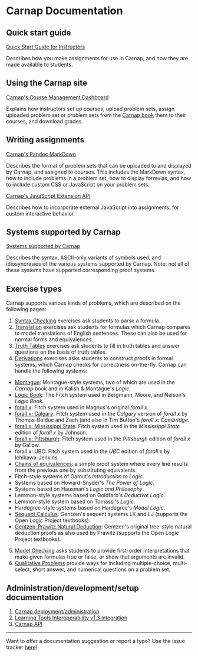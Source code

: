 # Carnap Documentation

## Quick start guide

[Quick Start Guide for Instructors](quickstart.md)

Describes how you make assignments for use in Carnap, and how they are
made available to students.

## Using the Carnap site

[Carnap's Course Management Dashboard](dashboard.md)

Explains how instructors set up courses, upload problem sets,
assign uploaded problem set or problem sets from the [Carnap
book](/book) them to their courses, and download grades.

## Writing assignments

[Carnap's Pandoc MarkDown](pandoc.md)

Describes the format of problem sets that can be uploaded to and
displayed by Carnap, and assigned to courses. This includes the
MarkDown syntax, how to include problems in a problem set, how to
display formulas, and how to include custom CSS or JavaScript on
your problem sets.

[Carnap's JavaScript Extension API](javascript.md)

Describes how to incorporate external JavaScript into assignments, for custom
interactive behavior.

## Systems supported by Carnap

[Systems supported by Carnap](systems.md)

Describes the syntax, ASCII-only variants of symbols used, and
idiosyncrasies of the various systems supported by Carnap. Note: not all
of these systems have supported corresponding proof systems.

## Exercise types

Carnap supports various kinds of problems, which are
described on the following pages:

1. [Syntax Checking](syntax-check.md) exercises ask students to parse
   a formula.
2. [Translation](translation.md) exercises ask students for formulas
   which Carnap compares to model translations of English sentences.
      These can also be used for normal forms and equivalences.
3. [Truth Tables](truth-tables.md) exercises ask students to fill in
      truth tables and answer questions on the basis of truth tables.
4. [Derivations](derivations.md) exercises asks students to construct
      proofs in formal systems, which Carnap checks for correctness 
      on-the-fly. Carnap can handle the following systems:
  - [Montague](montague.md): Montague-style systems, two of which
    are used in the *Carnap* book and in Kalish & Montague's *Logic*. 
  - [Logic Book](logicbook.md): The Fitch system used in Bergmann,
        Moore, and Nelson's *Logic Book*.
  - [forall x](forallx.md): Fitch system used in Magnus's original
        *forall x*.
  - [forall x: Calgary](forallx-yyc.md): Fitch system used in the
        *Calgary* version of *forall x* by Thomas-Bolduc and Zach (and
        also in Tim Button's *forall x: Cambridge*.
  - [forall x: Mississippi State](forallx-msu.md): Fitch system used in the
        *Mississippi State* edition of *forall x* by Johnson.
  - [forall x: Pittsburgh](forallx-pitt.md): Fitch system used in the
        *Pittsburgh* edition of *forall x* by Gallow.
  - forall x: UBC: Fitch system used in the
        *UBC* edition of *forall x* by Ichikawa-Jenkins.
  - [Chains of equivalences](equivalences.md): a simple proof system
    where every line results from the previous one by substituting 
    equivalents.
  - Fitch-style systems of Gamut's *Introduction to Logic*.
  - Systems based on Howard-Snyder's *The Power of Logic*.
  - Systems based on Hausman's *Logic and Philosophy*.
  - Lemmon-style systems based on Goldfarb's *Deductive Logic*.
  - Lemmon-style system based on Tomassi's *Logic*.
  - Hardegree-style systems based on Hardegree's *Modal Logic*.
  - [Sequent Calculus](sequent-calculus.md): Gentzen's sequent
        systems LK and LJ (supports the Open Logic Project textbooks).
  - [Gentzen-Prawitz Natural Deduction](gentzen-ND.md): Gentzen's
        original tree-style natural deduction proofs as also used by
        Prawitz (supports the Open Logic Project textbooks).
5. [Model Checking](modelchecker.md) asks students to
        provide first-order interpretations that make given formulas
        true or false, or show that arguments are invalid. 
6. [Qualitative Problems](qualitative.md) provide ways for
        including multiple-choice, multi-select, short answer, and
        numerical questions on a problem set.

## Administration/development/setup documentation

1. [Carnap deployment/administration](administration.md)
2. [Learning Tools Interoperability v1.3 integration](lti.md)
3. [Carnap API](api.md)

---

Want to offer a documentation suggestion or report a typo? Use the issue
tracker [here](https://github.com/Carnap/Carnap-Documentation/issues)!
